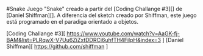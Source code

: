 #Snake
Juego "Snake" creado a partir del [Coding Challange #3][] de [Daniel Shiffman][].
A diferencia del sketch creado por Shiffman, este juego está programado en el paradiga orientado a objetos.

[Coding Challange #3][ https://www.youtube.com/watch?v=AaGK-fj-BAM&list=PLRqwX-V7Uu6ZiZxtDDRCi6uhfTH4FilpH&index=3 ]
[Daniel Shiffman][ https://github.com/shiffman ]